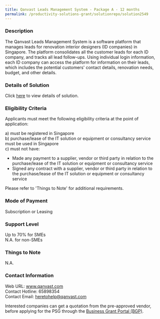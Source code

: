 ```yaml
---
title: Qanvast Leads Management System - Package A - 12 months
permalink: /productivity-solutions-grant/solutionrepo/solution2549
---
```


### Description

The Qanvast Leads Management System is a software platform that manages leads for renovation interior designers (ID companies) in Singapore. The platform consolidates all the customer leads for each ID company, and tracks all lead follow-ups. Using individual login information, each ID company can access the platform for information on their leads, which includes the potential customers' contact details, renovation needs, budget, and other details.

### Details of Solution

Click <a href='https://www.gobusiness.gov.sg/images/psg/Qanvast_20210257_Desensitised_Annex_3.pdf' target='_blank' rel='noopener'>here</a> to view details of solution.

### Eligibility Criteria

Applicants must meet the following eligibility criteria at the point of application:

a) must be registered in Singapore <br>
b) purchase/lease of the IT solution or equipment or consultancy service must be used in Singapore <br>
c) must not have:
- Made any payment to a supplier, vendor or third party in relation to the purchase/lease of the IT solution or equipment or consultancy service
- Signed any contract with a supplier, vendor or third party in relation to the purchase/lease of the IT solution or equipment or consultancy service

Please refer to 'Things to Note' for additional requirements.

### Mode of Payment
Subscription or Leasing

### Support Level
Up to 70% for SMEs <br>
N.A. for non-SMEs

### Things to Note
N.A.

### Contact Information
Web URL: www.qanvast.com <br>Contact Hotline: 65898354 <br>Contact Email: heretohelp@qanvast.com <br>

Interested companies can get a quotation from the pre-approved vendor, before applying for the PSG through the <a target='_blank' rel='noopener' href='https://www.businessgrants.gov.sg/'>Business Grant Portal (BGP)</a>.
